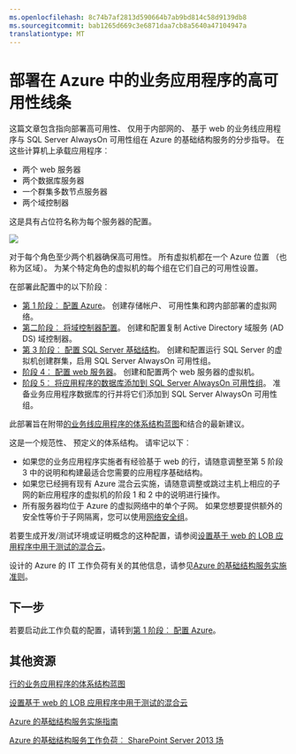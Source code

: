 ```yaml
---
ms.openlocfilehash: 8c74b7af2813d590664b7ab9bd814c58d9139db8
ms.sourcegitcommit: bab1265d669c3e6871daa7cb8a5640a47104947a
translationtype: MT
---
```

<properties 
    pageTitle="部署业务线应用程序 |Microsoft Azure" 
    description="部署基于 web 的、 高度可用业务线应用程序与 SQL Server AlwaysOn 可用性组在 Azure 中分五个阶段。" 
    documentationCenter=""
    services="virtual-machines" 
    authors="JoeDavies-MSFT" 
    manager="timlt" 
    editor=""
    tags="azure-resource-manager"/>

<tags 
    ms.service="virtual-machines" 
    ms.workload="infrastructure-services" 
    ms.tgt_pltfrm="na" 
    ms.devlang="na" 
    ms.topic="article" 
    ms.date="08/11/2015" 
    ms.author="josephd"/>

# 部署在 Azure 中的业务应用程序的高可用性线条

这篇文章包含指向部署高可用性、 仅用于内部网的、 基于 web 的业务线应用程序与 SQL Server AlwaysOn 可用性组在 Azure 的基础结构服务的分步指导。 在这些计算机上承载应用程序︰

- 两个 web 服务器
- 两个数据库服务器
- 一个群集多数节点服务器
- 两个域控制器

这是具有占位符名称为每个服务器的配置。

![](./media/virtual-machines-workload-high-availability-LOB-application-overview/workload-lobapp-phase4.png) 
 
对于每个角色至少两个机器确保高可用性。 所有虚拟机都在一个 Azure 位置 （也称为区域）。 为某个特定角色的虚拟机的每个组在它们自己的可用性设置。 

在部署此配置中的以下阶段︰

- [第 1 阶段︰ 配置 Azure](virtual-machines-workload-high-availability-LOB-application-phase1.md)。 创建存储帐户、 可用性集和跨内部部署的虚拟网络。
- [第二阶段︰ 将域控制器配置](virtual-machines-workload-high-availability-LOB-application-phase2.md)。 创建和配置复制 Active Directory 域服务 (AD DS) 域控制器。
- [第 3 阶段︰ 配置 SQL Server 基础结构](virtual-machines-workload-high-availability-LOB-application-phase3.md)。 创建和配置运行 SQL Server 的虚拟机创建群集，启用 SQL Server AlwaysOn 可用性组。
- [阶段 4︰ 配置 web 服务器](virtual-machines-workload-high-availability-LOB-application-phase4.md)。 创建和配置两个 web 服务器的虚拟机。
- [阶段 5︰ 将应用程序的数据库添加到 SQL Server AlwaysOn 可用性组](virtual-machines-workload-high-availability-LOB-application-phase5.md)。 准备业务应用程序数据库的行并将它们添加到 SQL Server AlwaysOn 可用性组。

此部署旨在附带[的业务线应用程序的体系结构蓝图](http://msdn.microsoft.com/dn630664)和结合的最新建议。

这是一个规范性、 预定义的体系结构。 请牢记以下︰

- 如果您的业务应用程序实施者有经验基于 web 的行，请随意调整至第 5 阶段 3 中的说明和构建最适合您需要的应用程序基础结构。 
- 如果您已经拥有现有 Azure 混合云实施，请随意调整或跳过主机上相应的子网的新应用程序的虚拟机的阶段 1 和 2 中的说明进行操作。
- 所有服务器均位于 Azure 的虚拟网络中的单个子网。 如果您想要提供额外的安全性等价于子网隔离，您可以使用[网络安全组](../virtual-networks/virtual-networks-nsg.md)。

若要生成开发/测试环境或证明概念的这种配置，请参阅[设置基于 web 的 LOB 应用程序中用于测试的混合云](../virtual-network/virtual-networks-setup-lobapp-hybrid-cloud-testing.md)。

设计的 Azure 的 IT 工作负荷有关的其他信息，请参见[Azure 的基础结构服务实施准则](virtual-machines-infrastructure-services-implementation-guidelines.md)。

## 下一步

若要启动此工作负载的配置，请转到[第 1 阶段︰ 配置 Azure](virtual-machines-workload-high-availability-LOB-application-phase1.md)。

## 其他资源

[行的业务应用程序的体系结构蓝图](http://msdn.microsoft.com/dn630664)

[设置基于 web 的 LOB 应用程序中用于测试的混合云](../virtual-network/virtual-networks-setup-lobapp-hybrid-cloud-testing.md)

[Azure 的基础结构服务实施指南](virtual-machines-infrastructure-services-implementation-guidelines.md)

[Azure 的基础结构服务工作负荷︰ SharePoint Server 2013 场](virtual-machines-workload-intranet-sharepoint-farm.md)